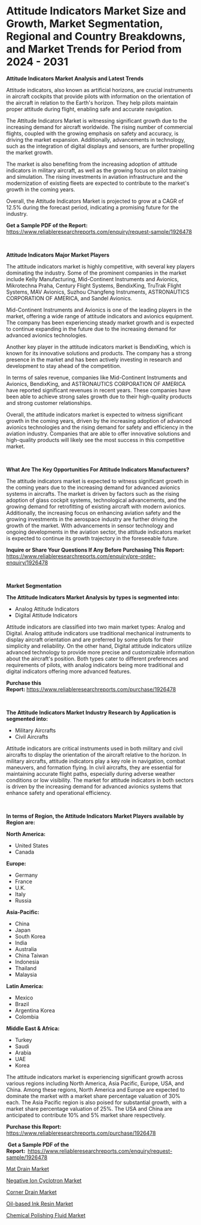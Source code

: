 <p><h1>Attitude Indicators Market Size and Growth, Market Segmentation, Regional and Country Breakdowns, and Market Trends for Period from 2024 -  2031</h1></p><p><strong>Attitude Indicators Market Analysis and Latest Trends</strong></p>
<p><p>Attitude indicators, also known as artificial horizons, are crucial instruments in aircraft cockpits that provide pilots with information on the orientation of the aircraft in relation to the Earth's horizon. They help pilots maintain proper attitude during flight, enabling safe and accurate navigation.</p><p>The Attitude Indicators Market is witnessing significant growth due to the increasing demand for aircraft worldwide. The rising number of commercial flights, coupled with the growing emphasis on safety and accuracy, is driving the market expansion. Additionally, advancements in technology, such as the integration of digital displays and sensors, are further propelling the market growth.</p><p>The market is also benefiting from the increasing adoption of attitude indicators in military aircraft, as well as the growing focus on pilot training and simulation. The rising investments in aviation infrastructure and the modernization of existing fleets are expected to contribute to the market's growth in the coming years.</p><p>Overall, the Attitude Indicators Market is projected to grow at a CAGR of 12.5% during the forecast period, indicating a promising future for the industry.</p></p>
<p><strong>Get a Sample PDF of the Report:&nbsp;</strong> <a href="https://www.reliableresearchreports.com/enquiry/request-sample/1926478">https://www.reliableresearchreports.com/enquiry/request-sample/1926478</a></p>
<p>&nbsp;</p>
<p><strong>Attitude Indicators Major Market Players</strong></p>
<p><p>The attitude indicators market is highly competitive, with several key players dominating the industry. Some of the prominent companies in the market include Kelly Manufacturing, Mid-Continent Instruments and Avionics, Mikrotechna Praha, Century Flight Systems, BendixKing, TruTrak Flight Systems, MAV Avionics, Suzhou Changfeng Instruments, ASTRONAUTICS CORPORATION OF AMERICA, and Sandel Avionics.</p><p>Mid-Continent Instruments and Avionics is one of the leading players in the market, offering a wide range of attitude indicators and avionics equipment. The company has been experiencing steady market growth and is expected to continue expanding in the future due to the increasing demand for advanced avionics technologies.</p><p>Another key player in the attitude indicators market is BendixKing, which is known for its innovative solutions and products. The company has a strong presence in the market and has been actively investing in research and development to stay ahead of the competition.</p><p>In terms of sales revenue, companies like Mid-Continent Instruments and Avionics, BendixKing, and ASTRONAUTICS CORPORATION OF AMERICA have reported significant revenues in recent years. These companies have been able to achieve strong sales growth due to their high-quality products and strong customer relationships.</p><p>Overall, the attitude indicators market is expected to witness significant growth in the coming years, driven by the increasing adoption of advanced avionics technologies and the rising demand for safety and efficiency in the aviation industry. Companies that are able to offer innovative solutions and high-quality products will likely see the most success in this competitive market.</p></p>
<p>&nbsp;</p>
<p><strong>What Are The Key Opportunities For Attitude Indicators Manufacturers?</strong></p>
<p><p>The attitude indicators market is expected to witness significant growth in the coming years due to the increasing demand for advanced avionics systems in aircrafts. The market is driven by factors such as the rising adoption of glass cockpit systems, technological advancements, and the growing demand for retrofitting of existing aircraft with modern avionics. Additionally, the increasing focus on enhancing aviation safety and the growing investments in the aerospace industry are further driving the growth of the market. With advancements in sensor technology and ongoing developments in the aviation sector, the attitude indicators market is expected to continue its growth trajectory in the foreseeable future.</p></p>
<p><strong>Inquire or Share Your Questions If Any Before Purchasing This Report:</strong> <a href="https://www.reliableresearchreports.com/enquiry/pre-order-enquiry/1926478">https://www.reliableresearchreports.com/enquiry/pre-order-enquiry/1926478</a></p>
<p>&nbsp;</p>
<p><strong>Market Segmentation</strong></p>
<p><strong>The Attitude Indicators Market Analysis by types is segmented into:</strong></p>
<p><ul><li>Analog Attitude Indicators</li><li>Digital Attitude Indicators</li></ul></p>
<p><p>Attitude indicators are classified into two main market types: Analog and Digital. Analog attitude indicators use traditional mechanical instruments to display aircraft orientation and are preferred by some pilots for their simplicity and reliability. On the other hand, Digital attitude indicators utilize advanced technology to provide more precise and customizable information about the aircraft's position. Both types cater to different preferences and requirements of pilots, with analog indicators being more traditional and digital indicators offering more advanced features.</p></p>
<p><strong>Purchase this Report:&nbsp;</strong><a href="https://www.reliableresearchreports.com/purchase/1926478">https://www.reliableresearchreports.com/purchase/1926478</a></p>
<p>&nbsp;</p>
<p><strong>The Attitude Indicators Market Industry Research by Application is segmented into:</strong></p>
<p><ul><li>Military Aircrafts</li><li>Civil Aircrafts</li></ul></p>
<p><p>Attitude indicators are critical instruments used in both military and civil aircrafts to display the orientation of the aircraft relative to the horizon. In military aircrafts, attitude indicators play a key role in navigation, combat maneuvers, and formation flying. In civil aircrafts, they are essential for maintaining accurate flight paths, especially during adverse weather conditions or low visibility. The market for attitude indicators in both sectors is driven by the increasing demand for advanced avionics systems that enhance safety and operational efficiency.</p></p>
<p>&nbsp;</p>
<p><strong>In terms of Region, the Attitude Indicators Market Players available by Region are:</strong></p>
<p>
    <p> <strong> North America: </strong>
        <ul>
            <li>United States</li>
            <li>Canada</li>
        </ul>
        </p> 
    <p> <strong> Europe: </strong>
        <ul>
            <li>Germany</li>
            <li>France</li>
            <li>U.K.</li>
            <li>Italy</li>
            <li>Russia</li>
        </ul>
        </p> 
    <p> <strong> Asia-Pacific: </strong>
        <ul>
            <li>China</li>
            <li>Japan</li>
            <li>South Korea</li>
            <li>India</li>
            <li>Australia</li>
            <li>China Taiwan</li>
            <li>Indonesia</li>
            <li>Thailand</li>
            <li>Malaysia</li>
        </ul>
        </p> 
    <p> <strong> Latin America: </strong>
        <ul>
            <li>Mexico</li>
            <li>Brazil</li>
            <li>Argentina Korea</li>
            <li>Colombia</li>
        </ul>
        </p> 
    <p> <strong> Middle East & Africa: </strong>
        <ul>
            <li>Turkey</li>
            <li>Saudi</li>
            <li>Arabia</li>
            <li>UAE</li>
            <li>Korea</li>
        </ul>
    </p>
    </p>
<p><p>The attitude indicators market is experiencing significant growth across various regions including North America, Asia Pacific, Europe, USA, and China. Among these regions, North America and Europe are expected to dominate the market with a market share percentage valuation of 30% each. The Asia Pacific region is also poised for substantial growth, with a market share percentage valuation of 25%. The USA and China are anticipated to contribute 10% and 5% market share respectively.</p></p>
<p><strong>Purchase this Report: </strong><a href="https://www.reliableresearchreports.com/purchase/1926478">https://www.reliableresearchreports.com/purchase/1926478</a></p>
<p>&nbsp;<strong>Get a Sample PDF of the Report:&nbsp;&nbsp;</strong><a href="https://www.reliableresearchreports.com/enquiry/request-sample/1926478">https://www.reliableresearchreports.com/enquiry/request-sample/1926478</a></p>
<p><strong></strong></p>
<p><p><a href="https://view.publitas.com/reportprime-1/mat-drain-market-offer-valuable-insights-into-market-size-market-share-market-trends-and-projections-spanning-from-2024-to-2031/">Mat Drain Market</a></p><p><a href="https://sulfuric-clavicle-d39.notion.site/Negative-Ion-Cyclotron-Market-Size-Growth-and-Forecast-from-2024-2031-4a4fdb7bc2684e4b9a91e16ece864c90">Negative Ion Cyclotron Market</a></p><p><a href="https://view.publitas.com/reportprime-1/corner-drain-market-size-global-industry-overview-market-segmentation-and-forecast-2024-to-2031/">Corner Drain Market</a></p><p><a href="https://sulfuric-clavicle-d39.notion.site/Oil-based-Ink-Resin-Market-Offer-Valuable-Insights-into-Market-Size-Market-Share-Market-Trends-an-362a5841a3c2414f8b3d76b0b5dc36e8">Oil-based Ink Resin Market</a></p><p><a href="https://automatic-knee-4c7.notion.site/Chemical-Polishing-Fluid-Market-Size-Reflecting-a-Forecast-Till-2031-Market-By-Type-By-Application-a297488c936d46d385059c6007586368">Chemical Polishing Fluid Market</a></p></p>
